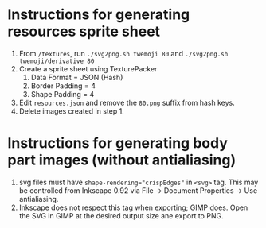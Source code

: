 # Instructions for generating resources sprite sheet

1. From `/textures`, run `./svg2png.sh twemoji 80` and `./svg2png.sh twemoji/derivative 80`
1. Create a sprite sheet using TexturePacker
   1. Data Format = JSON (Hash)
   1. Border Padding = 4
   1. Shape Padding = 4
1. Edit `resources.json` and remove the `80.png` suffix from hash keys.
1. Delete images created in step 1.

# Instructions for generating body part images (without antialiasing)

1. svg files must have `shape-rendering="crispEdges"` in `<svg>` tag. This may be controlled from Inkscape 0.92 via File -> Document Properties -> Use antialiasing.
1. Inkscape does not respect this tag when exporting; GIMP does. Open the SVG in GIMP at the desired output size ane export to PNG.
